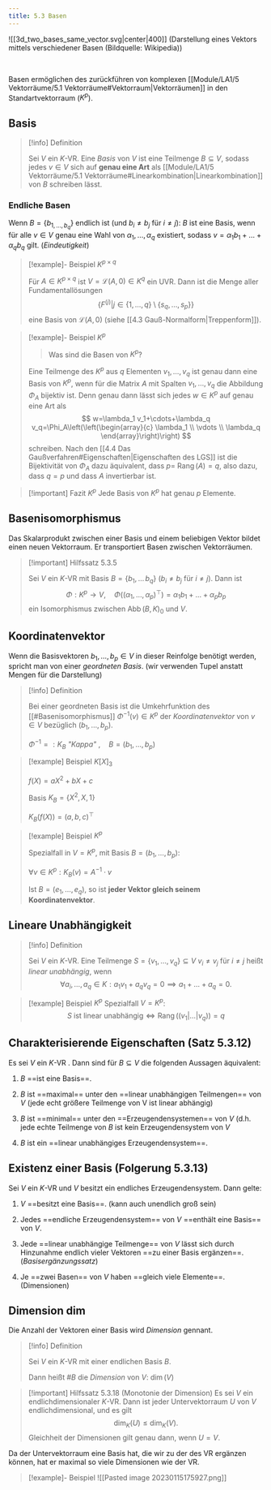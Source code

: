 ```yaml
---
title: 5.3 Basen
---
```


![[3d_two_bases_same_vector.svg|center|400]]
(Darstellung eines Vektors mittels verschiedener Basen (Bildquelle: Wikipedia))

<br/>

Basen ermöglichen des zurückführen von komplexen [[Module/LA1/5 Vektorräume/5.1 Vektorräume#Vektorraum|Vektorräumen]] in den Standartvektorraum ($K^p$).

## Basis

> [!info] Definition
>
> Sei $V$ ein $K$-VR. Eine *Basis* von $V$ ist eine Teilmenge $B \subseteq V$,
> sodass jedes $v \in V$ sich auf **genau eine Art** als [[Module/LA1/5 Vektorräume/5.1 Vektorräume#Linearkombination|Linearkombination]] von $B$ schreiben lässt.

### Endliche Basen

Wenn $B=\{ b_{1, \dots , b_{q}} \}$ endlich ist (und $b_{i}\neq b_{j} \text{ für } i\neq j$):
$B$ ist eine Basis, wenn für alle $v \in V$ genau eine Wahl von $\alpha_{1},\dots,\alpha_{q}$ existiert, 
sodass $v=\alpha_{1}b_{1}+\dots+\alpha_{q}b_{q}$ gilt. (*Eindeutigkeit*)

> [!example]- Beispiel $K^{p \times q}$
>
> Für $A \in K^{p \times q}$ ist $V=\mathcal{L}(A, 0) \in K^q$ ein UVR.
> Dann ist die Menge aller Fundamentallösungen
> $$
> \{ F^{(j)} | j \in \{ 1,\dots,q \}\setminus \{ s_{q},\dots,s_{p} \} \}
> $$
> eine Basis von $\mathcal{L}(A, 0)$ (siehe [[4.3 Gauß-Normalform|Treppenform]]).

> [!example]- Beispiel $K^p$
>
> > Was sind die Basen von $K^p$?
>
> Eine Teilmenge des $K^p$ aus $q$ Elementen $v_1, \ldots, v_q$ ist genau dann eine Basis von $K^p$, wenn für die Matrix $A$ mit Spalten $v_1, \ldots, v_q$ die Abbildung $\Phi_A$ bijektiv ist. Denn genau dann lässt sich jedes $w \in K^p$ auf genau eine Art als
> $$
> w=\lambda_1 v_1+\cdots+\lambda_q v_q=\Phi_A\left(\left(\begin{array}{c}
> \lambda_1 \\
> \vdots \\
> \lambda_q
> \end{array}\right)\right)
> $$
> schreiben. Nach den [[4.4 Das Gaußverfahren#Eigenschaften|Eigenschaften des LGS]] ist die Bijektivität von $\Phi_A$ dazu äquivalent, dass $p=$ $\operatorname{Rang}(A)=q$, also dazu, dass $q=p$ und dass $A$ invertierbar ist.

> [!important] Fazit $K^p$
> Jede Basis von $K^p$ hat genau $p$ Elemente.

## Basenisomorphismus

Das Skalarprodukt zwischen einer Basis und einem beliebigen Vektor bildet einen neuen Vektorraum.
Er transportiert Basen zwischen Vektorräumen.

> [!important] Hilfssatz 5.3.5
>
> Sei $V$ ein $K$-VR mit Basis $B=\{ b_{1},\dots \,b_{q} \}$ ($b_{i}\neq b_{j}$ für $i\neq j$).
> Dann ist
> $$
> \Phi:K^p\to V, \quad \Phi((\alpha_{1},\dots,\alpha_{p})^\top)=\alpha_{1}b_{1}+\dots+\alpha_{p}b_{p}
> $$
> ein Isomorphismus zwischen $\operatorname{Abb}(B,K)_{0}$ und $V$.

## Koordinatenvektor

Wenn die Basisvektoren $b_{1},\dots,b_{p} \in V$ in dieser Reinfolge benötigt werden, spricht man von einer *geordneten Basis*. (wir verwenden Tupel anstatt Mengen für die Darstellung)

> [!info] Definition 
> 
> Bei einer geordneten Basis ist die Umkehrfunktion des [[#Basenisomorphismus]] $\Phi ^{-1}(v) \in K^p$ der *Koordinatenvektor* von $v \in V$ bezüglich $(b_{1},\dots,b_{p})$.
> 
> $\Phi ^{-1}=: K_{B}$ *"Kappa"* $, \quad B=(b_{1},\dots,b_{p})$

> [!example] Beispiel $K[X]_{3}$
> 
> $f(X)=aX^2+bX+c$
> 
> Basis $K_{B}=\{ X^2,X,1 \}$
> 
> $K_{B}(f(X)) = (a,b,c)^\top$

> [!example] Beispiel $K^p$
> 
> Spezialfall in $V=K^p$, mit Basis $B=(b_{1},\dots,b_{p})$:
> 
> $\forall v \in K^p:K_{B}(v)=A^{-1}\cdot v$
> 
> Ist $B=(e_{1},\dots,e_{q})$, so ist **jeder Vektor gleich seinem Koordinatenvektor**.

## Lineare Unabhängigkeit

> [!info] Definition
>
> Sei $V$ ein $K$-VR. Eine Teilmenge $S=\{ v_{1}, \dots, v_{q} \} \subseteq V$ $v_{i}\neq v_{j}$ für $i\neq j$ heißt *linear unabhängig*, wenn
> $$
> \forall a_{i}, \dots, a_{q} \in K: a_{1}v_{1} + a_{q} v_{q} = 0 \implies a_{1}+\dots+a_{q}=0 .
> $$

> [!example] Beispiel $K^p$
> Spezialfall $V=K^p$:
> $$
> S \text{ ist linear unabhängig} \iff \operatorname{Rang}((v_{1}|\dots|v_{q}))=q
> $$

## Charakterisierende Eigenschaften (Satz 5.3.12)

Es sei $V$ ein $K$-VR . Dann sind für $B \subseteq V$ die folgenden Aussagen äquivalent:

1. $B$ ==ist eine Basis==.  

3. $B$ ist ==maximal== unter den ==linear unabhängigen Teilmengen== von $V$
   (jede echt größere Teilmenge von V ist linear abhängig)
   
3. $B$ ist ==minimal== unter den ==Erzeugendensystemen== von $V$
   (d.h. jede echte Teilmenge von $B$ ist kein Erzeugendensystem von $V$
   
5. $B$ ist ein ==linear unabhängiges Erzeugendensystem==.

## Existenz einer Basis (Folgerung 5.3.13)

Sei $V$ ein $K$-VR und $V$ besitzt ein endliches Erzeugendensystem. Dann gelte:

1. $V$ ==besitzt eine Basis==. (kann auch unendlich groß sein)
   
2. Jedes ==endliche Erzeugendensystem== von $V$ ==enthält eine Basis== von $V$.
   
3. Jede ==linear unabhängige Teilmenge== von $V$ lässt sich durch Hinzunahme endlich vieler Vektoren ==zu einer Basis ergänzen==. (*Basisergänzungssatz*)

4. Je ==zwei Basen== von $V$ haben ==gleich viele Elemente==. (Dimensionen)

## Dimension $\operatorname{dim}$

Die Anzahl der Vektoren einer Basis wird *Dimension* gennant.

> [!info] Definition 
> 
> Sei $V$ ein $K$-VR mit einer endlichen Basis $B$.
> 
> Dann heißt $\#B$ die *Dimension* von $V$: $\operatorname{dim}(V)$

> [!important] Hilfssatz 5.3.18 (Monotonie der Dimension)
> Es sei $V$ ein endlichdimensionaler $K$-VR. Dann ist jeder Untervektorraum $U$ von $V$ endlichdimensional, und es gilt
> $$
> \operatorname{dim}_K(U) \leq \operatorname{dim}_K(V) .
> $$
> Gleichheit der Dimensionen gilt genau dann, wenn $U=V$.

Da der Untervektorraum eine Basis hat, die wir zu der des VR ergänzen können, hat er maximal so viele Dimensionen wie der VR.

> [!example]- Beispiel 
> ![[Pasted image 20230115175927.png]]